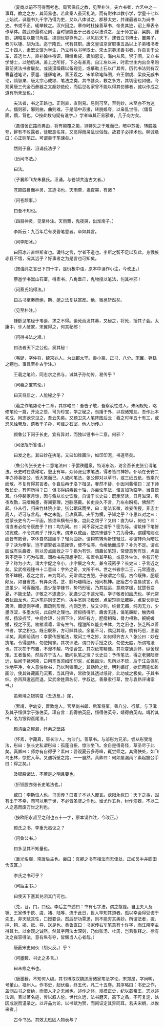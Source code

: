 <!-- { "loadSidebar": true } -->
　　（夏商以前不可得而考也。周官保氏之教，见至朴注。夫六书者，六艺中之一事耳，教之之方，其简易也。若此秦人虽灭礼法，而有尉律以教小学，学童十七以上始试，讽籀书九千字乃得为吏，又以八体试之，郡移太史，并课最者以为尚书史。书或不正，辄举敕之。汉兴因之。章帝时杜操善草书，帝贵其迹，诏上章表令作草体。魏武帝最称忌刻，当时智能出于己者必以法诛之，至于师宜官、梁鹄、锺繇、胡昭辈以能书角胜，操则优容尊尚之，以风厉天下。逮晋立书博士，置弟子，教习以锺、胡为法。迄于隋氏，代有其职。唐文皇诏京官职事五品以上子弟嗜书者二十四人，隶宏文馆为学生，乃立科以书学取士。宋太宗募求善书者，许自言于公车，首选七人，直补翰林待诏，赐绯鱼袋，骤加恩宠，海内从风。崇宁间，又立书学博士，以勉后进。盖上之所好，下必有甚焉。自江左以来，时君世主内出金帛购募前贤法书者屡矣。或装潢缲藉以备观览，或摹勒上石以广其传。历代书法则有汉曹喜述笔论，蔡邕、锺繇笔诀，晋王羲之、宋羊欣笔阵图，齐王僧虔、梁庾元威书论，隋智果、唐太宗心成颂、笔法之类，其书甚众，教之多方，其切密也如彼。今观黄唐三代金石彝器之文超妙绝伦，而后世名家曾不能以得其仿佛者，诚以作成之道有所未至也。）

　　夫法者，书之正路也。正则直，直则易。易则可至，至则妙，未至亦不为迷人。偭则邪，邪则曲，曲则难。于是暗中苏援，转脱媱夸，以枭乱世俗。（偭音面，偭，背也。○按此数句疑有讹字。）学者审其正易邪难，几于向方矣。

　　（愚谓舍正路而弗由，将有颠覆之患，岂特失之于难而已。暗中苏援，转脱媱夸，鲜有不败露者，徒取恶名耳，又恶得而枭乱世俗哉。故君子必择术也。柳诚悬曰：心正则笔正。可谓善于笔谏矣。）

　　然则子襄、沮诵氏法乎？

　　（历问书法。）

　　曰法。

　　（子襄即飞龙朱襄氏。沮诵，与苍颉共造古文者。）

　　苍颉四目而神灵，其造书也，天雨粟，鬼夜哭，有诸？

　　（问苍颉事。）

　　曰吾不知也。

　　（四目神灵，见至朴注。天雨粟，鬼夜哭，出淮南子。）

　　李斯云：九百年后有发吾笔意者。卒如其言。

　　（问李阳冰。）

　　曰阳冰非直继斯者也。谶纬之言，学者不道也。李斯之智不足以及此，身戮族赤且不悟，况其远乎？好事者之为是言也可知矣。

　　（按谶纬之言已下四十字，是衍极中语，原本中误作小注，今改正。）

　　蔡邕学书嵩山石室，得素书，八角垂芒，鬼物授以笔法，何其神邪！

　　（问蔡氏始得法。）

　　曰古书至秦而绝，斯、邈之法复扶富反。绝，微邕斩然矣。

　　（见至朴注。）

　　锺繇见笔经于韦诞，求之不得。诞死而发其墓，又秘之，将死，授其子会。太康中，许人破冢，宋翼得之，何其秘邪！

　　（问得书法之艰。）

　　曰法者天下之公也，奚其秘！

　　（韦诞，字仲将，魏京兆人，为武都太守。善小篆、正书、八分。宋翼，锺繇之甥也。事具至朴古学注。）

　　王羲之笔论，同志求之弗与，诫其子孙勿传，曷传乎？

　　（问羲之宝笔论。）

　　曰天将启之，人能秘之乎？

　　（羲之作笔势论十二章，其序略曰：吾告子敬，吾察汝性过人，未闲规矩，略修笔论一篇，开汝之悟，可为珍宝，学之秘之，勿播于外，以视诸知友。吾作此本初成，同志欲求见之，吾云失矣。又题卫夫人笔阵图后云：羲之时年五十有三，或恐风烛奄及，遗教于子孙，可藏之石室，他人勿传。）

　　颜鲁公下问于长史，宜有异对，而独以锺书十二意，何邪？

　　（问张旭所答语。）

　　曰发之也。其曰妙在执笔，又曰如锥画沙，如印印泥，书道尽矣。

　　（鲁公传张长史十二意笔法曰：予罢秩醴泉，特诣东洛，访金吾长史张公请笔法。长史时在裴儆宅，憩止有年，众师张公求笔法，得者皆曰神妙。仆顷在长安二年亦师事张公，皆大笑而已。人或问笔法，张公即对以草书，或三纸五纸，皆乘兴而散，不复有得其言者。仆自后再于洛下相见，眷然不替，仆因问裴儆曰：足下师敬长史，有何所得？曰：但书得绢素数十轴，亦尝论笔法，惟言加功临学，当自悟耳。仆停裴家月馀，因与儆从长史饮散，自请于长史曰：既承奖诱，日月滋深，夙夜攻勤，玩嗜翰墨，得闻要理，岂胜感戴。长史良久不言，乃左右盼视，怫然而起。仆从行，归来竹林院小堂，张公踞床而坐，曰：笔法玄微，难妄传授，非志士高人，讵可与言哉。书之未能，且攻真草。夫平为横，子知之乎？仆思以对之曰：尝蒙长史令为一平画，皆须纵横有形象，岂此之谓乎？又曰：直为纵，何也？曰：谓直者必勿令裒曲乎？曰：均为间。曰：间不容光之谓乎？密为际。谓筑锋下笔皆须宛成，不令其疏乎？锋为末。谓末以成画，使其锋健乎？力为骨体。谓趯笔则点画皆有筋骨，字体自然雄媚乎？轻为曲折。谓钩笔转角折锋轻过，亦谓转角为暗过乎？决为牵掣。岂不谓掣者决意挫锋，使不怯滞，令峻绝而成乎？补为不足。谓点画或有失趣者，则以旁点画救之乎？损为有馀。谓趣长笔短，常使意势有馀，点画若不足乎？巧为布置。谓欲书先预想字形，布置令其平稳，或意外生体，令有异势乎？称为小大。谓大字促之令小，小字展之令大，兼令茂密乎？长史曰：子言近之矣。梁武帝观锺书十二意曰：字外之奇，文所不书。世之书者宗二王，元常遗迹，曾不睥睨，羲之之言，未为笃论。元常谓之古肥，子敬谓之今瘦。古今既殊，肥瘦颇反，如自省览，有异众说。芝、繇巧趣精细，殆同机神。肥瘦古今岂易致言，真迹虽少，可得而推。逸少至学锺书，势巧形密，乃其独运，意疏字缓，犹楚音变夏，不能无楚。子敬之不逮逸少，犹逸少之不逮元常。学子敬者如画虎也，学元常者犹画龙也。夫运笔斜则无芒角，执手宽则书缓弱，点掣短则法臃肿，点掣长则法离澌，画促则字横，画疏则形慢，拘则乏势，放又少则，纯骨无媚，纯肉无力，少墨浮涩，多墨太钝，此自然之理也。若抑扬得所，趣舍无违，值笔廉断，触势峰郁，扬波折节，中规合矩，分间下注，浓纤有方，肥瘦相和，骨力相称，婉婉媛媛，视之不见，棱棱凛凛，常有生气。程邈所以能变书体，为之旧也，张芝所以善书者，学之积也。既旧既积，方可肆其谈。余虽不习，偶见其理，倘有巧思，思盈半矣。真卿前请曰：幸蒙传授笔法，敢问工书之妙，如何得齐古人？张公曰：妙在执笔，令得圆转，勿使拘挛。其次识法，谓口传手授之诀，勿使无度，所谓笔法也。其次在于布置，不漫不越，巧便合宜。其次纸笔精佳。其次变通适怀，纵舍规矩。五者备矣，然后齐于古人。敢问执笔之理？长史曰：予传笔法，得之老舅陆彦远，后闻于褚河南，曰用笔当须如印印泥，如锥画沙。思所以不悟，后于江岛偶见沙地平净，令人意悦欲书，乃以利锥画之，其劲险之状，明利媚好，始悟用笔如锥画沙，使其锋藏画乃沉著，当其用锋，常欲使其透过纸背，此功成之极矣。子其书绅。余再拜逡巡而退。梁武帝姓萧名衍，字叔达，善篆隶行草，尝与袁昂评诸家书。）

　　虽索靖之银钩虿（丑迈反。）尾，

　　（索靖，字幼安，晋敦煌人。官至尚书郎、后军将军。善八分、行草。与卫灊及其子恒俱学于张伯英。瓘自言：我得伯英筋，恒得伯英骨，靖得伯英肉。靖矜其书，名为银钩虿尾法。）

　　颜清臣之屋漏，怀素之壁路

　　（怀素，字藏真，唐长沙人，为沙门。善草书。与邬彤为兄弟。尝从彤受笔法，彤曰：张长史私谓彤曰：孤蓬自振，惊沙坐飞。余自是得奇怪，草圣尽于此矣。真卿曰：师亦有自得乎？素曰：吾观夏云多奇峰，辄尝师之。其痛快处，如飞鸟出林，惊蛇入草。又遇坼壁之路，一一自然。真卿曰：何如屋漏雨？素起握公手曰：得之矣。）

　　及钗股诸法，不若是之明且要也。

　　（折钗股亦张长史笔法也。）

　　或曰：李斯憸人也，书奚传？曰君子不以人废言。欧阳永叔曰：天下之事，固有出于不幸，苟可以用于世，不必皆圣贤之作也。蚩尤作五兵，纣作漆器，不以二人之恶而废万世之利也。

　　（按欧阳永叔至之利也五十一字，原本误作注，今改正。）

　　颜氏之书，李重光曷议之？

　　（问鲁公书。）

　　曰多见其不知量也。

　　（重光名煜，南唐后主也。尝曰：真卿之书有楷法而无佳处，正如叉手并脚田舍汉耳。）

　　李氏之书可乎？

　　（问后主书。）

　　曰使天下塞其兑闭其门可也。

　　（兑，目，门，口也。李后主书述曰：书有七字法，谓之拨镫。自卫夫人及锺、王家传于欧、虞、褚、陆等，流于此日，世人罕知其道者。孤以幸会得受诲于先王，非天赋其性，口授要诀，然后研功覃思，则不能穷其奥妙。所谓法者，擫、押、钩、揭、抵、导、送是也。黄鲁直曰：书家传右军笔意有十许字，而江南李主得其七。以余观之诚然。然其字用法太深刻，乃似张汤、杜周，岂若张释之、徐有功之雍容得法，意有纵有夺，皆惬当人心者哉。）

　　唐薮宋史何伙（胡火反。）乎？

　　（问墨薮、书史之多言。）

　　曰未修之书也。

　　（唐墨薮，不知何人编。其书博取汉魏迄唐诸家笔法字论。宋郑昂，字尚明，号董山，福州人。作书史，起伏羲，终五代，凡二十五卷。其序略曰：书史之作，盖悯古书之衰绝，而惜人才之无闻也。述作之体，规模正史，纪以载帝王，志以述法训，表以著名迹，传以叙人伦。世代久远，法书磨灭，高下之品，不可复定，姑因成说而谨录之。以评品为论，以书赋为赞，而间证定其异同耳。若夫宋朝，以俟来者。）

　　古今书品，其效尤班固人物表与？

